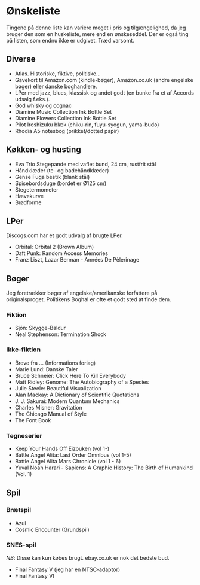 Ønskeliste
==========

Tingene på denne liste kan variere meget i pris og tilgængelighed, da jeg
bruger den som en huskeliste, mere end en ønskeseddel. Der er også ting på
listen, som endnu ikke er udgivet.
Træd varsomt.

Diverse
-------

- Atlas. Historiske, fiktive, politiske...
- Gavekort til Amazon.com (kindle-bøger), Amazon.co.uk (andre engelske bøger) eller danske boghandlere.
- LPer med jazz, blues, klassisk og andet godt (en bunke fra et af Accords udsalg f.eks.).
- God whisky og cognac
- Diamine Music Collection Ink Bottle Set
- Diamine Flowers Collection Ink Bottle Set
- Pilot Iroshizuku blæk (chiku-rin, fuyu-syogun, yama-budo)
- Rhodia A5 notesbog (prikket/dotted papir)

Køkken- og husting
-----------

- Eva Trio Stegepande med vaflet bund, 24 cm, rustfrit stål
- Håndklæder (te- og badehåndklæder)
- Gense Fuga bestik (blank stål)
- Spisebordsduge (bordet er Ø125 cm)
- Stegetermometer
- Hævekurve
- Brødforme

LPer
----

Discogs.com har et godt udvalg af brugte LPer.

 - Orbital: Orbital 2 (Brown Album)
 - Daft Punk: Random Access Memories
 - Franz Liszt, Lazar Berman - Années De Pèlerinage
 
Bøger
-----

Jeg foretrækker bøger af engelske/amerikanske forfattere på originalsproget.
Politikens Boghal er ofte et godt sted at finde dem.

### Fiktion
- Sjón: Skygge-Baldur
- Neal Stephenson: Termination Shock

### Ikke-fiktion
- Breve fra ... (Informations forlag)
- Marie Lund: Danske Taler
- Bruce Schneier: Click Here To Kill Everybody
- Matt Ridley: Genome: The Autobiography of a Species
- Julie Steele: Beautiful Visualization
- Alan Mackay: A Dictionary of Scientific Quotations
- J. J. Sakurai: Modern Quantum Mechanics
- Charles Misner: Gravitation
- The Chicago Manual of Style
- The Font Book

### Tegneserier
- Keep Your Hands Off Eizouken (vol 1-)
- Battle Angel Alita: Last Order Omnibus (vol 1-5)
- Battle Angel Alita Mars Chronicle (vol 1 - 6)
- Yuval Noah Harari - Sapiens: A Graphic History: The Birth of Humankind (Vol. 1) 

Spil
----

### Brætspil
- Azul
- Cosmic Encounter (Grundspil)
 
### SNES-spil

*NB*: Disse kan kun købes brugt. ebay.co.uk er nok det bedste bud.

- Final Fantasy V (jeg har en NTSC-adaptor)
- Final Fantasy VI


[evatrio]: http://www.eva-trio.com
[amazonuk]: http://www.amazon.co.uk/wishlist/2RDW59726073E
[portal_bookends]: http://store.valvesoftware.com/product.php?i=A01127
[portal_poster]: http://store.valvesoftware.com/product.php?i=P0113
[amzn]: http://amzn.com/w/1XNIF0OD5M6GY
